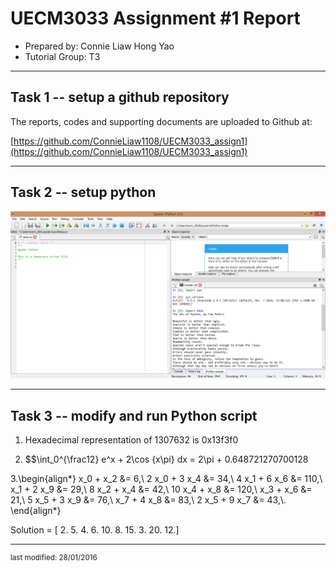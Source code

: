 UECM3033 Assignment #1 Report
========================================================

- Prepared by: Connie Liaw Hong Yao
- Tutorial Group: T3

--------------------------------------------------------

## Task 1 -- setup a github repository

The reports, codes and supporting documents are uploaded to Github at: 

[https://github.com/ConnieLiaw1108/UECM3033_assign1](https://github.com/ConnieLiaw1108/UECM3033_assign1)


---------------------------------------------------------

## Task 2 -- setup python


![python.png](python.png)


------------------------------------------------------------

## Task 3 -- modify and run Python script

1. Hexadecimal representation of 1307632 is 0x13f3f0

2. $$\int_0^{\frac12} e^x + 2\cos {x\pi} dx = 2\pi + 0.648721270700128

3.\begin{align*}
  x_0 + x_2 &= 6,\\
  2 x_0 + 3 x_4 &= 34,\\
  4 x_1 + 6 x_6 &= 110,\\
  x_1 + 2 x_9 &= 29,\\
  8 x_2 + x_4 &= 42,\\
  10 x_4 + x_8 &= 120,\\
  x_3 + x_6 &= 21,\\
  5 x_5 + 3 x_9 &= 76,\\
  x_7 + 4 x_8 &= 83,\\
  2 x_5 + 9 x_7 &= 43,\\.
  \end{align*}

  Solution =  [  2.   5.   4.   6.  10.   8.  15.   3.  20.  12.]

-----------------------------------

<sup>last modified: 28/01/2016</sup>
